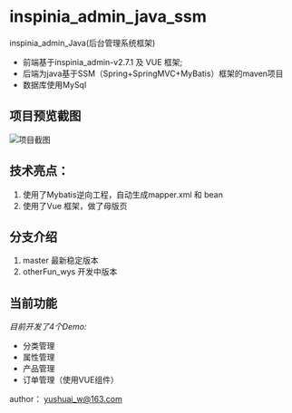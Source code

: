 # inspinia_admin_java_ssm
inspinia_admin_Java(后台管理系统框架)
- 前端基于inspinia_admin-v2.7.1 及 VUE 框架;
- 后端为java基于SSM（Spring+SpringMVC+MyBatis）框架的maven项目
- 数据库使用MySql

## 项目预览截图
![项目截图](https://github.com/wangyushuai/inspinia_admin_java_ssm/raw/master/src/main/webapp/vendor/img/projectView.png)

## 技术亮点：
1. 使用了Mybatis逆向工程，自动生成mapper.xml 和 bean
2. 使用了Vue 框架，做了母版页

## 分支介绍
1. master 最新稳定版本
2. otherFun_wys 开发中版本

## 当前功能
*目前开发了4个Demo:*
- 分类管理
- 属性管理
- 产品管理
- 订单管理（使用VUE组件）

author： yushuai_w@163.com
